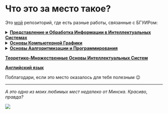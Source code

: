 # Что это за место такое?
Это [мой](https://vk.com/robilkot) репозиторий, где есть разные работы, связанные с БГУИРом:

<details><summary><a href=https://github.com/robilkot/BSUIR/tree/main/PIOIVIS/> <b>Представление и Обработка Информации в Интеллектуальных Системах</b> </a></summary>
<br />
<em>Вариант</em>: ЛР1 - 82; ЛР3 - 71; ЛР4 - regex для пароля; РР - 6.4 через списки инцидентности.
</details>

<details><summary><a href=https://github.com/robilkot/BSUIR/tree/main/OKG> <b>Основы Компьютерной Графики</b> </a></summary>
<br />
<em>Вариант</em>: 15  
    
В корне также лежат шаблоны, используемые в работах.
</details>

<details><summary><a href=https://github.com/robilkot/BSUIR/tree/main/OAiP> <b>Основы Аалгоритмизации и Программирования</b> </a></summary>
<br />
<em>Вариант</em>: 6  
    
В папке Sem1 отдельно лежит неплохая проверка на ввод чисел. ~~До ЛР5 она, правда, не применялась, хотя должна.~~
</details>

[**Теоретико-Множественные Основы Интеллектуальных Систем**](https://github.com/robilkot/BSUIR/tree/main/TMOIS/)

[**Английский язык**](https://github.com/robilkot/BSUIR/tree/main/English)

Поблагодари, если это место оказалось для тебя полезным :wink:

---
_А это одно из моих любимых мест недалеко от Минска. Красиво, правда?_

![](https://lh3.googleusercontent.com/drive-viewer/AJc5JmQVfzMrtZmuDBwVyj39c0cWN7LZePxW_kjgJrnyVmLZF4fgkP5OrY01tpITlrGvf1dyEq661EE=w1920-h1080)
